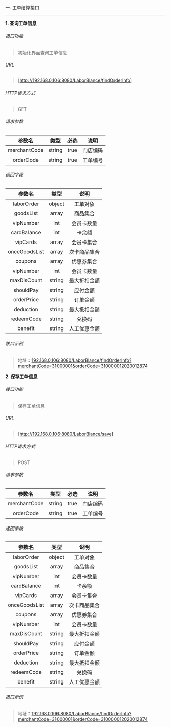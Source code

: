 一\. 工单结算接口

---

**1\. 查询工单信息**
###### 接口功能
> 初始化界面查询工单信息

###### URL
> [http://192.168.0.106:8080/LaborBlance/findOrderInfo]

###### HTTP请求方式
> GET

###### 请求参数


|  参数名 |类型   |必选   |说明   |
| :------------: | :------------: | :------------: | :------------: |
| merchantCode  |string   |true   |门店编码   |
| orderCode  | string  |  true |  工单编号 |


###### 返回字段

|  参数名 |类型 |说明   |
| :------------: | :------------: | :------------: |
|laborOrder   |object    |工单对象   |
|goodsList  |array | 商品集合                      |
|vipNumber |int |会员卡数量                         |
|cardBalance |int |卡余额                         |
|vipCards |array |会员卡集合                         |
|onceGoodsList |array |次卡商品集合                         |
|coupons |array |优惠券集合                         |
|vipNumber |int |会员卡数量                         |
|maxDisCount |string |最大折扣金额                         |
|shouldPay |string |应付金额                         |
|orderPrice |string |订单金额                         |
|deduction |string |最大抵扣金额                         |
|redeemCode |string |兑换码                         |
|benefit |string |人工优惠金额                         |

###### 接口示例
> 地址：[192.168.0.106:8080/LaborBlance/findOrderInfo?merchantCode=31000001&orderCode=310000012020012874](http://192.168.0.106:8080/LaborBlance/findOrderInfo?merchantCode=31000001&orderCode=310000012020012874)


**2\. 保存工单信息**
###### 接口功能
> 保存工单信息

###### URL
> [http://192.168.0.106:8080/LaborBlance/save]

###### HTTP请求方式
> POST

###### 请求参数


|  参数名 |类型   |必选   |说明   |
| :------------: | :------------: | :------------: | :------------: |
| merchantCode  |string   |true   |门店编码   |
| orderCode  | string  |  true |  工单编号 |


###### 返回字段

|  参数名 |类型 |说明   |
| :------------: | :------------: | :------------: |
|laborOrder   |object    |工单对象   |
|goodsList  |array | 商品集合                      |
|vipNumber |int |会员卡数量                         |
|cardBalance |int |卡余额                         |
|vipCards |array |会员卡集合                         |
|onceGoodsList |array |次卡商品集合                         |
|coupons |array |优惠券集合                         |
|vipNumber |int |会员卡数量                         |
|maxDisCount |string |最大折扣金额                         |
|shouldPay |string |应付金额                         |
|orderPrice |string |订单金额                         |
|deduction |string |最大抵扣金额                         |
|redeemCode |string |兑换码                         |
|benefit |string |人工优惠金额                         |

###### 接口示例
> 地址：[192.168.0.106:8080/LaborBlance/findOrderInfo?merchantCode=31000001&orderCode=310000012020012874](http://192.168.0.106:8080/LaborBlance/findOrderInfo?merchantCode=31000001&orderCode=310000012020012874)
